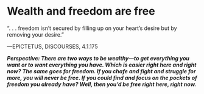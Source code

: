 # Wealth and freedom are free

“. . . freedom isn’t secured by filling up on your heart’s desire but by removing your desire.”

—EPICTETUS, DISCOURSES, 4.1.175

***Perspective: There are two ways to be wealthy—to get everything you want or to want everything you have. Which is easier right here and right now? The same goes for freedom. If you chafe and fight and struggle for more, you will never be free. If you could find and focus on the pockets of freedom you already have? Well, then you’d be free right here, right now.***